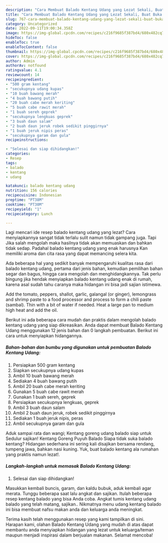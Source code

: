 ```yaml
---
description: "Cara Membuat Balado Kentang Udang yang Lezat Sekali, Buat Buka Puasa}"
title: "Cara Membuat Balado Kentang Udang yang Lezat Sekali, Buat Buka Puasa}"
slug: 767-cara-membuat-balado-kentang-udang-yang-lezat-sekali-buat-buka-puasa
category: Uncategorized
date: 2022-09-11T19:00:34.358Z
image: https://img-global.cpcdn.com/recipes/c216f9685f387bd4/680x482cq70/balado-kentang-udang-foto-resep-utama.jpg
hideToc: false
enableToc: true
enableTocContent: false
thumbnail: https://img-global.cpcdn.com/recipes/c216f9685f387bd4/680x482cq70/balado-kentang-udang-foto-resep-utama.jpg
cover: https://img-global.cpcdn.com/recipes/c216f9685f387bd4/680x482cq70/balado-kentang-udang-foto-resep-utama.jpg
author: Admin
authorAv: notfound
ratingvalue: 4.1
reviewcount: 14
recipeingredient:
- "500 gram kentang"
- "secukupnya udang kupas"
- "10 buah bawang merah"
- "4 buah bawang putih"
- "20 buah cabe merah keriting"
- "5 buah cabe rawit merah"
- "1 buah sereh geprek"
- "secukupnya lengkuas geprek"
- "3 buah daun salam"
- "2 buah daun jeruk robek sedikit pinggirnya"
- "1 buah jeruk nipis peras"
- "secukupnya garam dan gula"
recipeinstructions:

- "Selesai dan siap dihidangkan!"
categories:
- Resep
tags:
- balado
- kentang
- udang

katakunci: balado kentang udang 
nutrition: 156 calories
recipecuisine: Indonesian
preptime: "PT38M"
cooktime: "PT30M"
recipeyield: "1"
recipecategory: Lunch

---
```



Lagi mencari ide resep balado kentang udang yang lezat? Cara menyiapkannya sangat tidak terlalu sulit namun tidak gampang juga. Tapi Jika salah mengolah maka hasilnya tidak akan memuaskan dan bahkan tidak sedap. Padahal balado kentang udang yang enak harusnya Kan memiliki aroma dan cita rasa yang dapat memancing selera kita.


Ada beberapa hal yang sedikit banyak mempengaruhi kualitas rasa dari balado kentang udang, pertama dari jenis bahan, kemudian pemilihan bahan segar dan bagus, hingga cara mengolah dan menghidangkannya. Tak perlu bingung jika hendak menyiapkan balado kentang udang enak di rumah, karena asal sudah tahu caranya maka hidangan ini bisa jadi sajian istimewa.

Add the tomato, peppers, shallot, garlic, galangal (or ginger), lemongrass and shrimp paste to a food processor and process to form a chili paste (sambal). Thin with a bit of water if needed. Heat a large pan to medium high heat and add the oil.


Berikut ini ada beberapa cara mudah dan praktis dalam mengolah balado kentang udang yang siap dikreasikan. Anda dapat membuat Balado Kentang Udang menggunakan 12 jenis bahan dan 0 langkah pembuatan. Berikut ini cara untuk menyiapkan hidangannya.

<!--inarticleads1-->

##### Bahan-bahan dan bumbu yang digunakan untuk pembuatan Balado Kentang Udang:

1. Persiapkan 500 gram kentang
1. Siapkan secukupnya udang kupas
1. Ambil 10 buah bawang merah
1. Sediakan 4 buah bawang putih
1. Ambil 20 buah cabe merah keriting
1. Gunakan 5 buah cabe rawit merah
1. Gunakan 1 buah sereh, geprek
1. Persiapkan secukupnya lengkuas, geprek
1. Ambil 3 buah daun salam
1. Ambil 2 buah daun jeruk, robek sedikit pinggirnya
1. Sediakan 1 buah jeruk nipis, peras
1. Ambil secukupnya garam dan gula


Aduk sampai rata dan wangi; Kentang goreng udang balado siap untuk Sedulur sajikan! Kentang Goreng Puyuh Balado Siapa tidak suka balado kentang? Hidangan sederhana ini sering kali disajikan bersama rendang, tumpeng jawa, bahkan nasi kuning. Yuk, buat balado kentang ala rumahan yang praktis namun lezat!. 

<!--inarticleads2-->

##### Langkah-langkah untuk memasak Balado Kentang Udang:


1. Selesai dan siap dihidangkan!

Masukkan kembali buncis, garam, dan kaldu bubuk, aduk kembali agar merata. Tunggu beberapa saat lalu angkat dan sajikan. Itulah beberapa resep kentang balado yang bisa Anda coba. Angkat tumis kentang udang balado yang telah matang, sajikan.. Nikmatnya menu udang kentang balado ini bisa membuat nafsu makan anda dan keluarga anda meningkat. 

Terima kasih telah menggunakan resep yang kami tampilkan di sini. Harapan kami, olahan Balado Kentang Udang yang mudah di atas dapat membantu anda menyiapkan hidangan yang lezat untuk keluarga/teman maupun menjadi inspirasi dalam berjualan makanan. Selamat mencoba!
